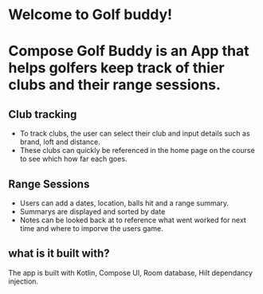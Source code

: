 <h1>Welcome to Golf buddy!<h1>

Compose Golf Buddy is an App that helps golfers keep track of thier clubs and their range sessions.

<h2>Club tracking</h2>

  - To track clubs, the user can select their club and input details such as brand, loft and distance.
  - These clubs can quickly be referenced in the home page on the course to see which how far each goes.


<h2>Range Sessions</h2>

- Users can add a dates, location, balls hit and a range summary.
- Summarys are displayed and sorted by date
- Notes can be looked back at to reference what went worked for next time and where to imporve the users game.


<h2>what is it built with?</h2>
The app is built with Kotlin, Compose UI, Room database, Hilt dependancy injection.
